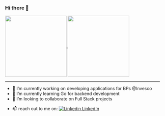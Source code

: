 ### Hi there 👋

<!-- [![Imran's GitHub stats](https://github-readme-stats.vercel.app/api?username=imran-mirza79&count_private=true&show_icons=true&theme=transparent)](https://github.com/imran-mirza79/) -->
<!--[![Top Langs](https://github-readme-stats.vercel.app/api/top-langs/?username=imran-mirza79&layout=compact&theme=transparent&hide_progress=true)](https://github.com/imran-mirza79/imran-mirza79)-->

<!--![Imran's GitHub stats](https://github-readme-stats.vercel.app/api?username=imran-mirza79&show=reviews,prs_merged,prs_merged_percentage&bg_color=00000000&include_all_commits=true)-->
<!-- ## Languages, Frameworks and Libraries -->

<a href="https://github.com/imranmirza79/github-readme-stats">
  <img height=200 align="center" src="https://github-readme-stats-j05el383g.vercel.app/api/?username=imran-mirza79&bg_color=00000000&include_all_commits=true&count_private=true&hide=contribs" />
</a>
<a href="https://github.com/imranmirza79/go-microservices">
  <img height=200 align="center" src="https://github-readme-stats.vercel.app/api/top-langs?username=imran-mirza79&layout=compact&langs_count=15&card_width=320&bg_color=00000000&include_all_commits=true&count_private=true" />
</a>
<hr/>

<!-- **imran-mirza79/imran-mirza79** is a ✨ _special_ ✨ repository because its `README.md` (this file) appears on your GitHub profile.
 -->
<!-- Here are some ideas to get you started:
 -->
- 🔭 I’m currently working on developing applications for BPs @Invesco
- 🌱 I’m currently learning  Go for backend development 
- 👯 I’m looking to collaborate on  Full Stack projects
<!-- - 🤔 I’m looking for help with ... -->
<!-- - 💬 Ask me about ... -->
- 📫 reach out to me on:  [![Linkedin](https://i.stack.imgur.com/gVE0j.png) LinkedIn](https://www.linkedin.com/in/imranmirza79)
<!-- - 😄 Pronouns: ...
- ⚡ Fun fact: ... -->

